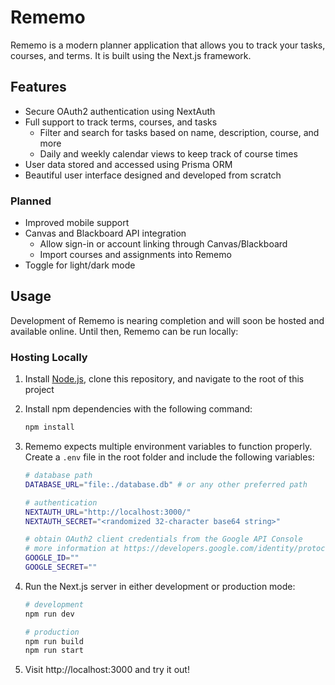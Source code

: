 # Rememo

Rememo is a modern planner application that allows you to track your tasks, courses, and terms. It is built using the Next.js framework.

## Features

-   Secure OAuth2 authentication using NextAuth
-   Full support to track terms, courses, and tasks
    -   Filter and search for tasks based on name, description, course, and more
    -   Daily and weekly calendar views to keep track of course times
-   User data stored and accessed using Prisma ORM
-   Beautiful user interface designed and developed from scratch

### Planned

-   Improved mobile support
-   Canvas and Blackboard API integration
    -   Allow sign-in or account linking through Canvas/Blackboard
    -   Import courses and assignments into Rememo
-   Toggle for light/dark mode

## Usage

Development of Rememo is nearing completion and will soon be hosted and available online. Until then, Rememo can be run locally:

### Hosting Locally

1. Install [Node.js](https://nodejs.org/en/), clone this repository, and navigate to the root of this project

2. Install npm dependencies with the following command:

    ```bash
    npm install
    ```

3. Rememo expects multiple environment variables to function properly. Create a `.env` file in the root folder and include the following variables:

    ```bash
    # database path
    DATABASE_URL="file:./database.db" # or any other preferred path

    # authentication
    NEXTAUTH_URL="http://localhost:3000/"
    NEXTAUTH_SECRET="<randomized 32-character base64 string>"

    # obtain OAuth2 client credentials from the Google API Console
    # more information at https://developers.google.com/identity/protocols/oauth2
    GOOGLE_ID=""
    GOOGLE_SECRET=""
    ```

4. Run the Next.js server in either development or production mode:

    ```bash
    # development
    npm run dev

    # production
    npm run build
    npm run start
    ```

5. Visit http://localhost:3000 and try it out!
